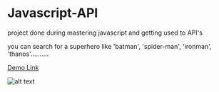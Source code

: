 # Javascript-API
project done during mastering javascript and getting used to API's

you can search for a superhero like 'batman', 'spider-man', 'ironman', 'thanos'..........

[Demo Link](https://lokesh-04.github.io/Javascript-API/)


![alt text](https://github.com/Lokesh-04/Javascript-API/blob/master/demo%20image.png)

